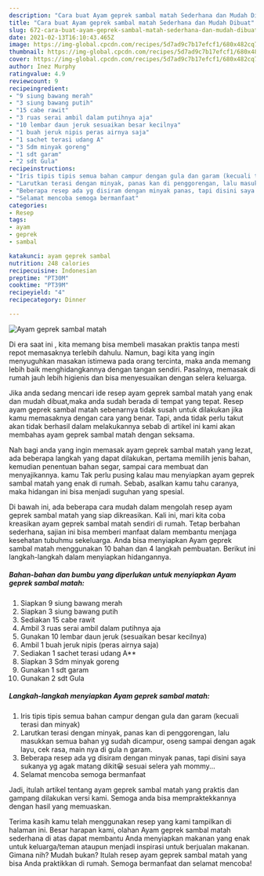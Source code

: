 ```yaml
---
description: "Cara buat Ayam geprek sambal matah Sederhana dan Mudah Dibuat"
title: "Cara buat Ayam geprek sambal matah Sederhana dan Mudah Dibuat"
slug: 672-cara-buat-ayam-geprek-sambal-matah-sederhana-dan-mudah-dibuat
date: 2021-02-13T16:10:43.465Z
image: https://img-global.cpcdn.com/recipes/5d7ad9c7b17efcf1/680x482cq70/ayam-geprek-sambal-matah-foto-resep-utama.jpg
thumbnail: https://img-global.cpcdn.com/recipes/5d7ad9c7b17efcf1/680x482cq70/ayam-geprek-sambal-matah-foto-resep-utama.jpg
cover: https://img-global.cpcdn.com/recipes/5d7ad9c7b17efcf1/680x482cq70/ayam-geprek-sambal-matah-foto-resep-utama.jpg
author: Inez Murphy
ratingvalue: 4.9
reviewcount: 9
recipeingredient:
- "9 siung bawang merah"
- "3 siung bawang putih"
- "15 cabe rawit"
- "3 ruas serai ambil dalam putihnya aja"
- "10 lembar daun jeruk sesuaikan besar kecilnya"
- "1 buah jeruk nipis peras airnya saja"
- "1 sachet terasi udang A"
- "3 Sdm minyak goreng"
- "1 sdt garam"
- "2 sdt Gula"
recipeinstructions:
- "Iris tipis tipis semua bahan campur dengan gula dan garam (kecuali terasi dan minyak)"
- "Larutkan terasi dengan minyak, panas kan di penggorengan, lalu masukkan semua bahan yg sudah dicampur, oseng sampai dengan agak layu, cek rasa, main nya di gula n garam."
- "Beberapa resep ada yg disiram dengan minyak panas, tapi disini saya sukanya yg agak matang dikit😀 sesuai selera yah mommy..."
- "Selamat mencoba semoga bermanfaat"
categories:
- Resep
tags:
- ayam
- geprek
- sambal

katakunci: ayam geprek sambal 
nutrition: 248 calories
recipecuisine: Indonesian
preptime: "PT30M"
cooktime: "PT39M"
recipeyield: "4"
recipecategory: Dinner

---
```



![Ayam geprek sambal matah](https://img-global.cpcdn.com/recipes/5d7ad9c7b17efcf1/680x482cq70/ayam-geprek-sambal-matah-foto-resep-utama.jpg)

Di era  saat ini , kita memang bisa membeli masakan praktis tanpa mesti repot memasaknya terlebih dahulu. Namun, bagi kita yang ingin menyuguhkan masakan istimewa pada orang tercinta, maka anda memang lebih baik menghidangkannya dengan tangan sendiri. Pasalnya, memasak di rumah jauh lebih higienis dan bisa menyesuaikan dengan selera keluarga.

Jika anda sedang mencari ide resep ayam geprek sambal matah yang enak dan mudah dibuat,maka anda sudah berada di tempat yang tepat. Resep ayam geprek sambal matah  sebenarnya tidak susah untuk dilakukan jika kamu memasaknya dengan cara yang benar. Tapi, anda tidak perlu takut akan tidak berhasil dalam melakukannya 
sebab di artikel ini kami akan membahas ayam geprek sambal matah dengan seksama.  



Nah bagi anda yang ingin memasak ayam geprek sambal matah yang lezat, ada beberapa langkah yang dapat dilakukan, pertama memilih jenis bahan, kemudian penentuan bahan segar, sampai cara membuat dan menyajikannya. kamu Tak perlu pusing kalau mau menyiapkan ayam geprek sambal matah yang enak di rumah. Sebab, asalkan kamu  tahu caranya, maka hidangan ini bisa menjadi suguhan yang spesial.

Di bawah ini, ada beberapa cara mudah dalam mengolah resep ayam geprek sambal matah yang siap dikreasikan. Kali ini, mari kita coba kreasikan ayam geprek sambal matah sendiri di rumah. Tetap berbahan sederhana, sajian ini bisa memberi manfaat dalam membantu menjaga kesehatan tubuhmu sekeluarga. Anda bisa menyiapkan Ayam geprek sambal matah menggunakan 10 bahan dan 4 langkah pembuatan. Berikut ini langkah-langkah dalam menyiapkan hidangannya.

<!--inarticleads1-->

##### Bahan-bahan dan bumbu yang diperlukan untuk menyiapkan Ayam geprek sambal matah:

1. Siapkan 9 siung bawang merah
1. Siapkan 3 siung bawang putih
1. Sediakan 15 cabe rawit
1. Ambil 3 ruas serai ambil dalam putihnya aja
1. Gunakan 10 lembar daun jeruk (sesuaikan besar kecilnya)
1. Ambil 1 buah jeruk nipis (peras airnya saja)
1. Sediakan 1 sachet terasi udang A**
1. Siapkan 3 Sdm minyak goreng
1. Gunakan 1 sdt garam
1. Gunakan 2 sdt Gula




<!--inarticleads2-->

##### Langkah-langkah menyiapkan Ayam geprek sambal matah:

1. Iris tipis tipis semua bahan campur dengan gula dan garam (kecuali terasi dan minyak)
1. Larutkan terasi dengan minyak, panas kan di penggorengan, lalu masukkan semua bahan yg sudah dicampur, oseng sampai dengan agak layu, cek rasa, main nya di gula n garam.
1. Beberapa resep ada yg disiram dengan minyak panas, tapi disini saya sukanya yg agak matang dikit😀 sesuai selera yah mommy...
1. Selamat mencoba semoga bermanfaat




Jadi, itulah artikel tentang  ayam geprek sambal matah  yang praktis dan gampang dilakukan versi kami. Semoga anda bisa mempraktekkannya dengan hasil yang memuaskan. 

Terima kasih kamu telah menggunakan resep yang kami tampilkan di halaman ini. Besar harapan kami, olahan  Ayam geprek sambal matah sederhana di atas dapat membantu Anda menyiapkan makanan yang enak untuk keluarga/teman ataupun menjadi inspirasi untuk berjualan makanan. Gimana nih? Mudah bukan? Itulah resep ayam geprek sambal matah yang bisa Anda praktikkan di rumah. Semoga bermanfaat dan selamat mencoba!

